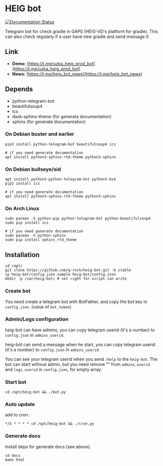 # HEIG bot

[![Documentation Status](https://readthedocs.org/projects/heig-bot/badge/?version=latest)](https://heig-bot.readthedocs.io/en/stable/?badge=latest)

Telegram bot for check gradle in GAPS (HEIG-VD's platform for gradle).
This can also check regularly if a user have new gradle and send message if.

## Link
 - **Demo:** [https://t.me/uzka_heig_prod_bot](https://t.me/uzka_heig_prod_bot)
 - **News:** [https://t.me/heig_bot_news](https://t.me/heig_bot_news)


## Depends
 - python-telegram-bot
 - beautifulsoup4
 - ics
 - dask-sphinx-theme (for generate documentation) 
 - sphinx (for generate documentation)

### On Debian buster and earlier
```shell script
pip3 install python-telegram-bot beautifulsoup4 ics

# if you need generate documentation
apt install python3-sphinx-rtd-theme python3-sphinx
```

### On Debian bullseye/sid
```shell script
apt install python3-python-telegram-bot python3-bs4
pip3 install ics

# if you need generate documentation
apt install python3-sphinx-rtd-theme python3-sphinx

```

### On Arch Linux
```shell script
sudo pacman -S python-pip python-telegram-bot python-beautifulsoup4
sudo pip install ics

# if you need generate documentation
sudo pacman -S python-sphinx
sudo pip install sphinx_rtd_theme
```

## Installation

```shell script
cd /opt/
git clone https://github.com/g-roch/heig-bot.git -b stable
cp heig-bot/config.json.sample heig-bot/config.json
mkdir -p /var/heig-bot/ # set right for script can write
```

### Create bot

You need create a telegram bot with BotFather, and copy
the bot key in `config.json`. (value of `bot_token`)

### Admin/Logs configuration 

heig-bot can have admins, you can copy telegram userid (it's a number)
to `config.json` in `admins_userid`.

heig-bot can send a message when he start, you can copy telegram userid 
(it's a number) to `config.json` in `admins_userid`.

You can see your telegram userid when you send `/help` to the `heig-bot`.
The bot can start without admin, but you need remove "" from `admins_userid`
and `logs_userid` in `config.json`, for empty array.

### Start bot

```shell script
cd /opt/heig-bot && ./bot.py
```

### Auto update

add to cron :
```cron
*/5 * * * * cd /opt/heig-bot && ./cron.py
```

### Generate docs

Install deps for generate docs (see above).

```shell script
cd docs
make html
```
